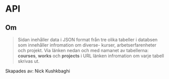 # API
## Om
> Sidan inehåller data i JSON format från tre olika tabeller i databsen som innehåller infromation om diverse- kurser, arbetserfarenheter och projekt.
Via länken nedan och med namanet av tabellerna: **courses**, **works** och **projects** i URL länken infromation om varje tabell skrivas ut.

Skapades av: Nick Kushkbaghi